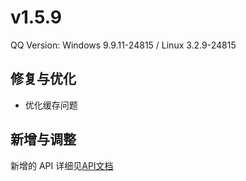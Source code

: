 # v1.5.9

QQ Version: Windows 9.9.11-24815 / Linux 3.2.9-24815

## 修复与优化
* 优化缓存问题

## 新增与调整


新增的 API 详细见[API文档](https://napneko.github.io/zh-CN/develop/extends_api)
